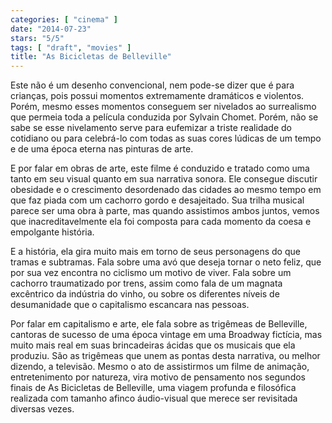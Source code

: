 ```yaml
---
categories: [ "cinema" ]
date: "2014-07-23"
stars: "5/5"
tags: [ "draft", "movies" ]
title: "As Bicicletas de Belleville"
---
```

Este não é um desenho convencional, nem pode-se dizer que é
para crianças, pois possui momentos extremamente dramáticos e
violentos. Porém, mesmo esses momentos conseguem ser nivelados
ao surrealismo que permeia toda a película conduzida por Sylvain
Chomet. Porém, não se sabe se esse nivelamento serve para eufemizar
a triste realidade do cotidiano ou para celebrá-lo com todas as suas
cores lúdicas de um tempo e de uma época eterna nas pinturas de arte.

E por falar em obras de arte, este filme é conduzido e tratado como
uma tanto em seu visual quanto em sua narrativa sonora. Ele consegue
discutir obesidade e o crescimento desordenado das cidades ao mesmo
tempo em que faz piada com um cachorro gordo e desajeitado. Sua trilha
musical parece ser uma obra à parte, mas quando assistimos ambos juntos,
vemos que inacreditavelmente ela foi composta para cada momento da coesa
e empolgante história.

E a história, ela gira muito mais em torno de seus personagens do que
tramas e subtramas. Fala sobre uma avó que deseja tornar o neto feliz,
que por sua vez encontra no ciclismo um motivo de viver. Fala sobre um
cachorro traumatizado por trens, assim como fala de um magnata excêntrico
da indústria do vinho, ou sobre os diferentes níveis de desumanidade
que o capitalismo escancara nas pessoas.

Por falar em capitalismo e arte, ele fala sobre as trigêmeas de
Belleville, cantoras de sucesso de uma época vintage em uma Broadway
fictícia, mas muito mais real em suas brincadeiras ácidas que os
musicais que ela produziu. São as trigêmeas que unem as pontas desta
narrativa, ou melhor dizendo, a televisão. Mesmo o ato de assistirmos
um filme de animação, entretenimento por natureza, vira motivo de
pensamento nos segundos finais de As Bicicletas de Belleville, uma viagem
profunda e filosófica realizada com tamanho afinco áudio-visual que
merece ser revisitada diversas vezes.

